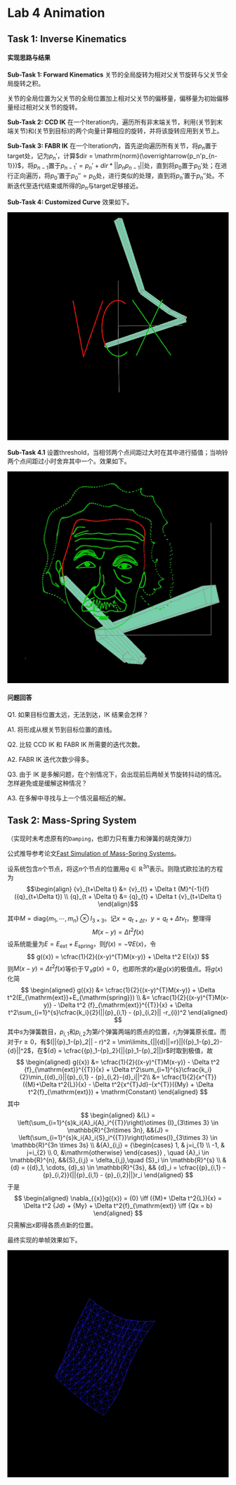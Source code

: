 # Lab 4 Animation

## Task 1: Inverse Kinematics

#### 实现思路与结果

**Sub-Task 1: Forward Kinematics** 关节的全局旋转为相对父关节旋转与父关节全局旋转之积。

关节的全局位置为父关节的全局位置加上相对父关节的偏移量，偏移量为初始偏移量经过相对父关节的旋转。

**Sub-Task 2: CCD IK** 在一个Iteration内，遍历所有非末端关节，利用(关节到末端关节)和(关节到目标)的两个向量计算相应的旋转，并将该旋转应用到关节上。

**Sub-Task 3: FABR IK** 在一个Iteration内，首先逆向遍历所有关节，将$p_n$置于$\mathrm{target}$处，记为$p_n'$，计算$dir = \mathrm{norm}(\overrightarrow{p_n'p_{n-1}})$，将$p_{n-1}$置于$p_{n-1}' = p_n' + dir * ||p_np_{n-1}||$处，直到将$p_0$置于$p_0'$处；在进行正向遍历，将$p_0'$置于$p_0'' = p_0$处，进行类似的处理，直到将$p_n'$置于$p_n''$处。不断迭代至迭代结束或所得的$p_n$与$\mathrm{target}$足够接近。

**Sub-Task 4: Customized Curve** 效果如下。

![avatar](res/InverseKinematicsCustomizedCurve.jpg)

**Sub-Task 4.1** 设置threshold，当相邻两个点间距过大时在其中进行插值；当响铃两个点间距过小时舍弃其中一个。效果如下。

![avatar](res/InverseKinematics.jpg)

#### 问题回答

Q1. 如果目标位置太远，无法到达，IK 结果会怎样？

A1. 将形成从根关节到目标位置的直线。

Q2. 比较 CCD IK 和 FABR IK 所需要的迭代次数。

A2. FABR IK 迭代次数少得多。

Q3. 由于 IK 是多解问题，在个别情况下，会出现前后两帧关节旋转抖动的情况。怎样避免或是缓解这种情况？

A3. 在多解中寻找与上一个情况最相近的解。

## Task 2: Mass-Spring System

（实现时未考虑原有的`Damping`，也即力只有重力和弹簧的胡克弹力）

公式推导参考论文[Fast Simulation of Mass-Spring Systems](http://tiantianliu.cn/papers/liu13fast/liu13fast.pdf)。

设系统包含$n$个节点，将这$n$个节点的位置用${q} \in \mathbb{R}^{3n}$表示。则隐式欧拉法的方程为
$$\begin{align}
{v}_{t+\Delta t} &= {v}_{t} + \Delta t {M}^{-1}{f}({q}_{t+\Delta t}) \\
{q}_{t + \Delta t} &= {q}_{t} + \Delta t {v}_{t+\Delta t}
\end{align}$$

其中${M} = \mathrm{diag}\{m_1,\cdots,m_n\} \otimes {I}_{3\times 3}$。记${x} = {q}_{t+\Delta t}$，${y} = {q}_{t} + \Delta t {v}_{t}$，整理得
$$
{M(x-y)} = \Delta t^2 {f(x)}
$$
设系统能量为$E = E_{\mathrm{ext}}+E_{\mathrm{spring}}$，则${f(x)} = - \nabla E({x})$，令
$$
g({x}) = \cfrac{1}{2}{(x-y)^{T}M(x-y)} + \Delta t^2 E({x})
$$则${M(x-y)} = \Delta t^2 {f(x)}$等价于$\nabla_{{x}}g({x}) = {0}$，也即所求的${x}$是$g({x})$的极值点。将$g({x})$化简
$$
\begin{aligned}
g({x}) &= 
\cfrac{1}{2}{(x-y)^{T}M(x-y)} + \Delta t^2(E_{\mathrm{ext}}+E_{\mathrm{spring}}) \\
&= \cfrac{1}{2}{(x-y)^{T}M(x-y)} - \Delta t^2 {f}_{\mathrm{ext}}^{{T}}{x} + \Delta t^2\sum_{i=1}^{s}\cfrac{k_i}{2}(||{p}_{i,1} - {p}_{i,2}|| -r_{i})^2
\end{aligned}
$$其中$s$为弹簧数目，${p}_{i,1}$和${p}_{i,2}$为第$i$个弹簧两端的质点的位置，$r_i$为弹簧原长度。而对于$r \geq 0$，有$(||{p}_1-{p}_2|| - r)^2 = \min\limits_{||{d}||=r}||({p}_1-{p}_2)-{d}||^2$，在${d} = \cfrac{{p}_1-{p}_2}{||{p}_1-{p}_2||}r$时取到极值，故
$$
\begin{aligned}
g({x}) &= 
\cfrac{1}{2}{(x-y)^{T}M(x-y)} - \Delta t^2 {f}_{\mathrm{ext}}^{{T}}{x} + \Delta t^2\sum_{i=1}^{s}\cfrac{k_i}{2}\min_{{d}_i}||{p}_{i,1} - {p}_{i,2}-{d}_i||^2\\
&= \cfrac{1}{2}{x^{T}}({M}+\Delta t^2{L}){x} - \Delta t^2{x^{T}Jd}-{x^{T}}({My} + \Delta t^2{f}_{\mathrm{ext}}) + \mathrm{Constant}
\end{aligned}
$$其中
$$
\begin{aligned}
&{L} = \left(\sum_{i=1}^{s}k_i{A}_i{A}_i^{{T}}\right)\otimes {I}_{3\times 3} \in \mathbb{R}^{3n\times 3n}, &&{J} = \left(\sum_{i=1}^{s}k_i{A}_i{S}_i^{{T}}\right)\otimes{I}_{3\times 3} \in \mathbb{R}^{3n \times 3s} \\
&{A}_{i,j} = {\begin{cases}
    1, & j=i_{1} \\ -1, & j=i_{2} \\ 0, &\mathrm{otherwise}
\end{cases}}
, \quad {A}_i \in \mathbb{R}^{n}, &&{S}_{i,j} = \delta_{i,j},\quad  {S}_i \in \mathbb{R}^{s} \\
&{d} = ({d}_1, \cdots, {d}_s) \in \mathbb{R}^{3s}, && {d}_i = \cfrac{{p}_{i,1} - {p}_{i,2}}{||{p}_{i,1} - {p}_{i,2}||}r_i
\end{aligned}
$$于是
$$
\begin{aligned}
    \nabla_{{x}}g({x}) = {0} \iff ({M}+ \Delta t^2{L}){x} = \Delta t^2 {Jd} + {My} + \Delta t^2{f}_{\mathrm{ext}} \iff {Qx = b}
\end{aligned}
$$只需解出${x}$即得各质点新的位置。

最终实现的单帧效果如下。

![avatar](res/MassSpringSystem.png)
